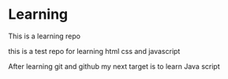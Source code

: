 # Learning
This is a learning repo

this is a test repo for learning html css and javascript

After learning git and github my next target is to learn Java script

